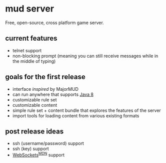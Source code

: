 # mud server
Free, open-source, cross platform game server.

## current features
- telnet support
- non-blocking prompt (meaning you can still receive messages while in the middle of typing)

## goals for the first release
- interface _inspired_ by MajorMUD
- can run anywhere that supports [Java 8](https://java.com/en/download/faq/java8.xml)
- customizable rule set
- customizable content
- simple rule set + content bundle that explores the features of the server
- import tools for loading content from various existing formats

## post release ideas
- ssh (username/password) support
- ssh (key) support
- [WebSockets](https://en.wikipedia.org/wiki/WebSocket)<sup>[MDN](https://developer.mozilla.org/en-US/docs/Web/API/WebSockets_API)</sup> support
